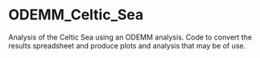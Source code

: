 # ODEMM_Celtic_Sea

Analysis of the Celtic Sea using an ODEMM analysis. Code to convert the results spreadsheet and produce plots and analysis that may be of use.
